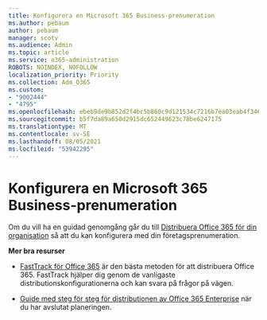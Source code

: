 ```yaml
---
title: Konfigurera en Microsoft 365 Business-prenumeration
ms.author: pebaum
author: pebaum
manager: scotv
ms.audience: Admin
ms.topic: article
ms.service: o365-administration
ROBOTS: NOINDEX, NOFOLLOW
localization_priority: Priority
ms.collection: Adm_O365
ms.custom:
- "9002444"
- "4795"
ms.openlocfilehash: ebeb9de9b852d2f4bc5b860c9d121534c7216b7ea03eab4f346691bcdaf5b562
ms.sourcegitcommit: b5f7da89a650d2915dc652449623c78be6247175
ms.translationtype: MT
ms.contentlocale: sv-SE
ms.lasthandoff: 08/05/2021
ms.locfileid: "53942295"
---
```

# <a name="set-up-a-microsoft-365-business-subscription"></a>Konfigurera en Microsoft 365 Business-prenumeration

Om du vill ha en guidad genomgång går du till [Distribuera Office 365 för din organisation](https://docs.microsoft.com/office365/enterprise/setup-overview-for-enterprises) så att du kan konfigurera med din företagsprenumeration.

**Mer bra resurser**

- [FastTrack för Office 365](https://docs.microsoft.com/fasttrack/O365-fasttrack-benefit-for-office-365) är den bästa metoden för att distribuera Office 365. FastTrack hjälper dig genom de vanligaste distributionskonfigurationerna och kan svara på frågor på vägen. 

- [Guide med steg för steg för distributionen av Office 365 Enterprise](https://docs.microsoft.com/office365/enterprise/setup-overview-for-enterprises#do-it-yourself-guided-deployment-of-office-365-enterprise) när du har avslutat planeringen. 
